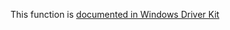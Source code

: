 This function is [documented in Windows Driver Kit](https://learn.microsoft.com/en-us/windows-hardware/drivers/ddi/wdm/nf-wdm-rtldeleteregistryvalue)

